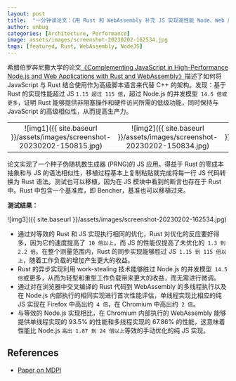 ```yaml
---
layout: post
title:  "一分钟读论文：《用 Rust 和 WebAssembly 补充 JS 实现高性能 Node、Web 应用程序》"
author: unbug
categories: [Architecture, Performance]
image: assets/images/screenshot-20230202-162534.jpg
tags: [featured, Rust, WebAssembly, NodeJS]
---
```

希腊伯罗奔尼撒大学的论文[《Complementing JavaScript in High-Performance Node.js and Web Applications with Rust and WebAssembly》][paper1-url]描述了如何将 JavaScript 与 Rust 结合使用作为高级脚本语言来代替 C++ 的架构。发现：基于 Rust 的实现性能超过 JS `1.15 超过 115 倍`，超过 Node.js 的并发模型` 14.5 倍或更多`，证明 Rust 能够提供非阻塞操作和硬件访问所需的低级功能，同时保持与 JavaScript 的高级相似性，从而提高生产力。

|                                       |                                       |                                       |
|:-------------------------------------:|:-------------------------------------:|:-------------------------------------:|
|![img1]({{ site.baseurl }}/assets/images/screenshot-20230202-150815.jpg)| ![img2]({{ site.baseurl }}/assets/images/screenshot-20230202-150834.jpg) | ![img3]({{ site.baseurl }}/assets/images/screenshot-20230202-150848.jpg) |

论文实现了一个种子伪随机数生成器 (PRNG)的 JS 应用。得益于 Rust 的零成本抽象和与 JS 的语法相似性，移植过程基本上复制粘贴就完成将每一行 JS 代码转换为 Rust 语法。测试也可以移植，因为在 JS 模块中看到的断言也存在于 Rust 中。Rust 中包含一个基准库，即 Bencher，基准也可以移植过来。

**测试结果：**

![img3]({{ site.baseurl }}/assets/images/screenshot-20230202-162534.jpg)

- 通过对等效的 Rust 和 JS 实现执行相同的优化，Rust 对优化的反应要好得多，因为它的速度提高了` 10 倍以上`，而 JS 的性能仅提高了未优化的` 1.3 到 2.2 倍`。在整个测量范围内，Rust 的同步实现能够胜过 JS` 1.15 到 115 倍以上`，随着工作负载的增加产生更大的收益。
- Rust 的异步实现利用 work-stealing 技术能够胜过 Node.js 的并发模型` 14.5 倍`或更多，从而为轻型和重型工作负载带来更大的收益，而无需进行微调。
- 通过对在浏览器中交叉编译的 Rust 代码到 WebAssembly 的多线程执行以及在 Node.js 内部执行的相同实现进行首次性能评估，单线程实现比相应的纯 JS 实现在 Firefox 中高出约` 4 倍`，在 Chromium 中高出约` 2 倍`。
- 与等效的 Node.js 实现相比，在 Chromium 内部执行的 WebAssembly 能够提供单线程实现的 93.5% 的性能和多线程实现的 67.86% 的性能，这意味着性能比 Node.js `高出 1.87 到 24 倍以上`等效的手动优化的纯 JS 实现。

## References
- [Paper on MDPI][links-1]


[paper1-url]: https://www.mdpi.com/2079-9292/11/19/3217/pdf?version=1665474262
[links-1]: https://www.mdpi.com/2079-9292/11/19/3217